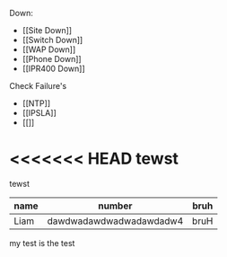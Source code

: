 Down: 
- [[Site Down]]
- [[Switch Down]]
- [[WAP Down]]
- [[Phone Down]]
- [[IPR400 Down]]

Check Failure's
- [[NTP]]
- [[IPSLA]]
- [[]]


<<<<<<< HEAD
tewst
=======
tewst

| name | number                  | bruh |
|------|-------------------------|------|
| Liam | dawdwadawdwadwadawdadw4 | bruH |

my test is the test
